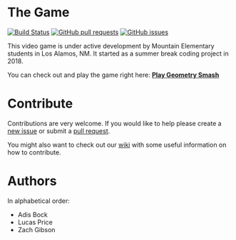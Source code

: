 # The Game

[![Build Status](https://www.travis-ci.com/video-game-coding-club/geometry-smash.svg?branch=master)](https://www.travis-ci.com/video-game-coding-club/geometry-smash)
[![GitHub pull requests](https://img.shields.io/github/issues-pr/video-game-coding-club/geometry-smash.svg)](https://github.com/video-game-coding-club/geometry-smash/pulls)
[![GitHub issues](https://img.shields.io/github/issues/video-game-coding-club/geometry-smash.svg)](https://github.com/video-game-coding-club/geometry-smash/issues)

This video game is under active development by Mountain Elementary
students in Los Alamos, NM. It started as a summer break coding
project in 2018.

You can check out and play the game right here: [**Play Geometry
Smash**](game.html)

# Contribute

Contributions are very welcome. If you would like to help please
create a [new
issue](https://github.com/video-game-coding-club/geometry-smash/issues)
or submit a [pull
request](https://github.com/video-game-coding-club/geometry-smash/pulls).

You might also want to check out our
[wiki](https://github.com/video-game-coding-club/geometry-smash/wiki)
with some useful information on how to contribute.

# Authors

In alphabetical order:

- Adis Bock
- Lucas Price
- Zach Gibson
